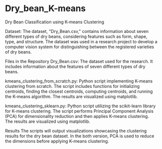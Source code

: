 # Dry_bean_K-means
Dry Bean Classification using K-means Clustering

Dataset:
The dataset, "Dry_Bean.csv," contains information about seven different types of dry beans, considering features such as form, shape, type, and structure. The dataset was used in a research project to develop a computer vision system for distinguishing between the registered varieties of dry beans.

Files in the Repository
Dry_Bean.csv: The dataset used for the research. It includes information about the features of seven different types of dry beans.

kmeans_clustering_from_scratch.py:
Python script implementing K-means clustering from scratch. The script includes functions for initializing centroids, finding the closest centroids, computing centroids, and running the K-means algorithm. The results are visualized using matplotlib.

kmeans_clustering_sklearn.py:
Python script utilizing the scikit-learn library for K-means clustering. The script performs Principal Component Analysis (PCA) for dimensionality reduction and then applies K-means clustering. The results are visualized using matplotlib.

Results
The scripts will output visualizations showcasing the clustering results for the dry bean dataset.
In the both version, PCA is used to reduce the dimensions before applying K-means clustering.
